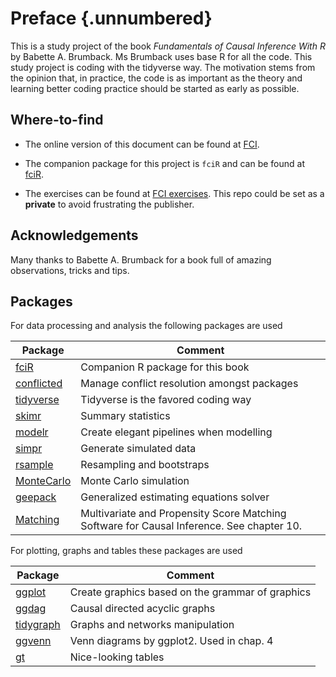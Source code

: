 # Preface {.unnumbered}

This is a study project of the book *Fundamentals of Causal Inference With R* by Babette A. Brumback. Ms Brumback uses base R for all the code. This study project is coding with the tidyverse way. The motivation stems from the opinion that, in practice, the code is as important as the theory and learning better coding practice should be started as early as possible.

## Where-to-find

-   The online version of this document can be found at [FCI](https://github.com/FrankLef/fci2020).

-   The companion package for this project is `fciR` and can be found at [fciR](https://github.com/FrankLef/fciR).

-   The exercises can be found at [FCI exercises](https://github.com/FrankLef/fci2020). This repo could be set as a **private** to avoid frustrating the publisher.

## Acknowledgements

Many thanks to Babette A. Brumback for a book full of amazing observations, tricks and tips.

## Packages

For data processing and analysis the following packages are used

| Package                                                               | Comment                                     |
|--------------------------|----------------------------------------------|
| [fciR](https://github.com/FrankLef/fciR)                              | Companion R package for this book           |
| [conflicted](https://conflicted.r-lib.org)                            | Manage conflict resolution amongst packages |
| [tidyverse](https://www.tidyverse.org)                                | Tidyverse is the favored coding way         |
| [skimr](https://docs.ropensci.org/skimr/)                             | Summary statistics                          |
| [modelr](https://modelr.tidyverse.org)                                | Create elegant pipelines when modelling     |
| [simpr](https://statisfactions.github.io/simpr/)                      | Generate simulated data                     |
| [rsample](https://rsample.tidymodels.org)                             | Resampling and bootstraps                   |
| [MonteCarlo](https://github.com/FunWithR/MonteCarlo)                  | Monte Carlo simulation                      |
| [geepack](https://cran.r-project.org/web/packages/geepack/index.html) | Generalized estimating equations solver     |
| [Matching](https://github.com/JasjeetSekhon/Matching) | Multivariate and Propensity Score Matching Software for Causal Inference. See chapter 10. |


For plotting, graphs and tables these packages are used

| Package                                                             | Comment                                          |
|--------------------------|----------------------------------------------|
| [ggplot](https://ggplot2.tidyverse.org)                             | Create graphics based on the grammar of graphics |
| [ggdag](https://github.com/r-causal/ggdag)                          | Causal directed acyclic graphs                   |
| [tidygraph](https://tidygraph.data-imaginist.com)                   | Graphs and networks manipulation                 |
| [ggvenn](https://cran.r-project.org/web/packages/ggvenn/index.html) | Venn diagrams by ggplot2. Used in chap. 4        |
| [gt](https://gt.rstudio.com)                                        | Nice-looking tables                              |

